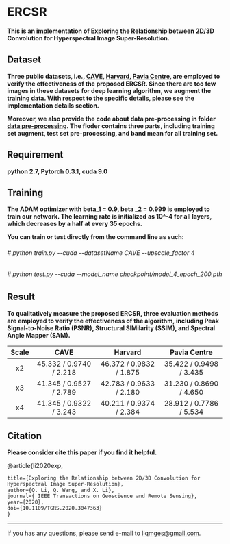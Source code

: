 ERCSR
======
**This is an implementation of  Exploring the Relationship between 2D/3D Convolution for Hyperspectral Image Super-Resolution.**

Dataset
------
**Three public datasets, i.e., [CAVE](https://www1.cs.columbia.edu/CAVE/databases/multispectral/ "CAVE"), [Harvard](http://vision.seas.harvard.edu/hyperspec/explore.html "Harvard"), [Pavia Centre](http://www.ehu.eus/ccwintco/index.php?title=Hyperspectral_Remote_Sensing_Scenes#Pavia_Centre_scene "Pavia Centre"), are employed to verify the effectiveness of the  proposed ERCSR. Since there are too few images in these datasets for deep learning algorithm, we augment the training data. With respect to the specific details, please see the implementation details section.**

**Moreover, we also provide the code about data pre-processing in folder [data pre-processing](https://github.com/qianngli/MCNet/tree/master/data_pre-processing "data pre-processing"). The floder contains three parts, including training set augment, test set pre-processing, and band mean for all training set.**

Requirement
---------
**python 2.7, Pytorch 0.3.1, cuda 9.0**

Training
--------
**The ADAM optimizer with beta_1 = 0.9, beta _2 = 0.999 is employed to train our network.  The learning rate is initialized as 10^-4 for all layers, which decreases by a half at every 35 epochs.**

**You can train or test directly from the command line as such:**

###### # python train.py --cuda --datasetName CAVE  --upscale_factor 4
###### # python test.py --cuda --model_name checkpoint/model_4_epoch_200.pth

Result
--------
**To qualitatively measure the proposed ERCSR, three evaluation methods are employed to verify the effectiveness of the algorithm, including  Peak Signal-to-Noise Ratio (PSNR), Structural SIMilarity (SSIM), and Spectral Angle Mapper (SAM).**


| Scale  |  CAVE |  Harvard |  Pavia Centre |
| :------------: | :------------: | :------------: | :------------: | 
|  x2 |  45.332 / 0.9740 / 2.218 | 46.372 / 0.9832 / 1.875  | 35.422 / 0.9498 / 3.435 | 
|  x3 |  41.345 / 0.9527 / 2.789  |  42.783 / 0.9633 / 2.180 | 31.230 / 0.8690 / 4.650  |   
|  x4 | 41.345 / 0.9322 / 3.243 |  40.211 / 0.9374 / 2.384 | 28.912 / 0.7786 / 5.534  | 

Citation 
--------
**Please consider cite this paper if you find it helpful.**

@article{li2020exp,

	title={Exploring the Relationship between 2D/3D Convolution for Hyperspectral Image Super-Resolution},
	author={Q. Li, Q. Wang, and X. Li},
	journal={ IEEE Transactions on Geoscience and Remote Sensing},
	year={2020},
	doi={10.1109/TGRS.2020.3047363}
	}
  
--------

If you has any questions, please send e-mail to liqmges@gmail.com.

